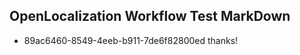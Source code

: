 ## OpenLocalization Workflow Test MarkDown
* 89ac6460-8549-4eeb-b911-7de6f82800ed thanks!

<!--HONumber=Jul16_HO3-->


